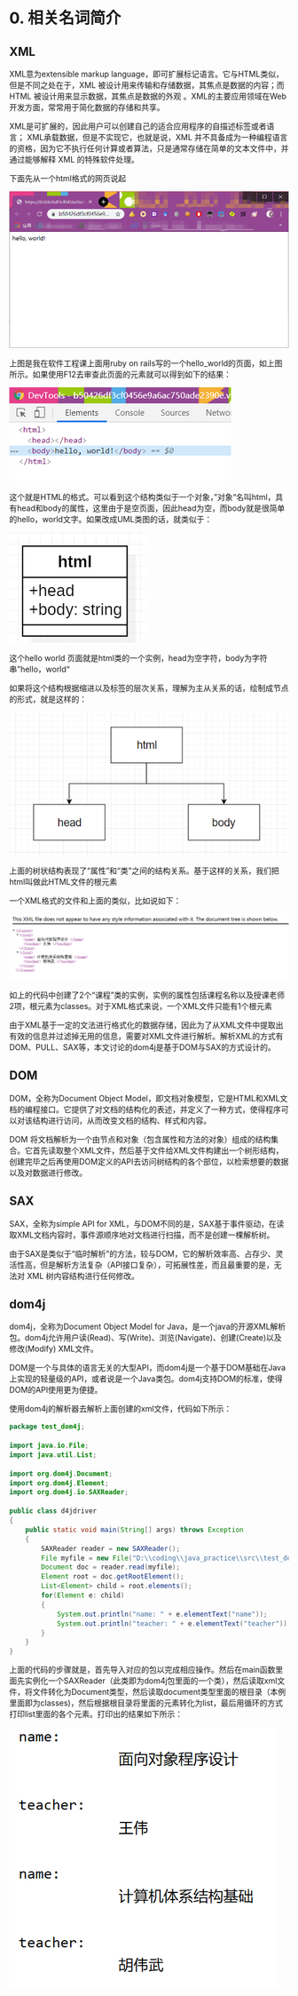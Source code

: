 # 0. 相关名词简介

## XML

XML意为extensible markup language，即可扩展标记语言。它与HTML类似，但是不同之处在于，XML 被设计用来传输和存储数据，其焦点是数据的内容；而HTML 被设计用来显示数据，其焦点是数据的外观 。XML的主要应用领域在Web开发方面，常常用于简化数据的存储和共享。

XML是可扩展的，因此用户可以创建自己的适合应用程序的自描述标签或者语言； XML承载数据，但是不实现它，也就是说，XML 并不具备成为一种编程语言的资格，因为它不执行任何计算或者算法，只是通常存储在简单的文本文件中，并通过能够解释 XML 的特殊软件处理。

下面先从一个html格式的网页说起

![](.gitbook/assets/1.png)

上图是我在软件工程课上面用ruby on rails写的一个hello\_world的页面，如上图所示。如果使用F12去审查此页面的元素就可以得到如下的结果：

![](.gitbook/assets/2.png)

这个就是HTML的格式。可以看到这个结构类似于一个对象，”对象“名叫html，具有head和body的属性，这里由于是空页面，因此head为空，而body就是很简单的hello，world文字。如果改成UML类图的话，就类似于：

![](.gitbook/assets/3.png)

这个hello world 页面就是html类的一个实例，head为空字符，body为字符串”hello，world“

如果将这个结构根据缩进以及标签的层次关系，理解为主从关系的话，绘制成节点的形式，就是这样的：

![](.gitbook/assets/4.png)

上面的树状结构表现了“属性”和“类”之间的结构关系。基于这样的关系，我们把html叫做此HTML文件的根元素

一个XML格式的文件和上面的类似，比如说如下：

![](.gitbook/assets/5.png)

如上的代码中创建了2个“课程”类的实例，实例的属性包括课程名称以及授课老师2项，根元素为classes。对于XML格式来说，一个XML文件只能有1个根元素

由于XML基于一定的文法进行格式化的数据存储，因此为了从XML文件中提取出有效的信息并过滤掉无用的信息，需要对XML文件进行解析。解析XML的方式有DOM、PULL、SAX等，本文讨论的dom4j是基于DOM与SAX的方式设计的。

## DOM

DOM，全称为Document Object Model，即文档对象模型，它是HTML和XML文档的编程接口。它提供了对文档的结构化的表述，并定义了一种方式，使得程序可以对该结构进行访问，从而改变文档的结构、样式和内容。

DOM 将文档解析为一个由节点和对象（包含属性和方法的对象）组成的结构集合。它首先读取整个XML文件，然后基于文件给XML文件构建出一个树形结构，创建完毕之后再使用DOM定义的API去访问树结构的各个部位，以检索想要的数据以及对数据进行修改。

## SAX

SAX，全称为simple API for XML，与DOM不同的是，SAX基于事件驱动，在读取XML文档内容时，事件源顺序地对文档进行扫描，而不是创建一棵解析树。

由于SAX是类似于“临时解析”的方法，较与DOM，它的解析效率高、占存少、灵活性高，但是解析方法复杂（API接口复杂），可拓展性差，而且最重要的是，无法对 XML 树内容结构进行任何修改。

## dom4j

dom4j，全称为Document Object Model for Java，是一个java的开源XML解析包。dom4j允许用户读\(Read\)、写\(Write\)、浏览\(Navigate\)、创建\(Create\)以及修改\(Modify\) XML文件。

DOM是一个与具体的语言无关的大型API，而dom4j是一个基于DOM基础在Java上实现的轻量级的API，或者说是一个Java类包。dom4j支持DOM的标准，使得DOM的API使用更为便捷。

使用dom4j的解析器去解析上面创建的xml文件，代码如下所示：

```java
package test_dom4j;

import java.io.File;
import java.util.List;

import org.dom4j.Document;
import org.dom4j.Element;
import org.dom4j.io.SAXReader;

public class d4jdriver
{
    public static void main(String[] args) throws Exception
    {
        SAXReader reader = new SAXReader();
        File myfile = new File("D:\\coding\\java_practice\\src\\test_dom4j\\test1.xml");
        Document doc = reader.read(myfile);
        Element root = doc.getRootElement();
        List<Element> child = root.elements();
        for(Element e: child)
        {
            System.out.println("name: " + e.elementText("name"));
            System.out.println("teacher: " + e.elementText("teacher"));
        }
    }
}
```

上面的代码的步骤就是，首先导入对应的包以完成相应操作。然后在main函数里面先实例化一个SAXReader（此类即为dom4j包里面的一个类），然后读取xml文件，将文件转化为Document类型，然后读取document类型里面的根目录（本例里面即为classes\)，然后根据根目录将里面的元素转化为list，最后用循环的方式打印list里面的各个元素。打印出的结果如下所示：

![](.gitbook/assets/6%20%281%29.png)




